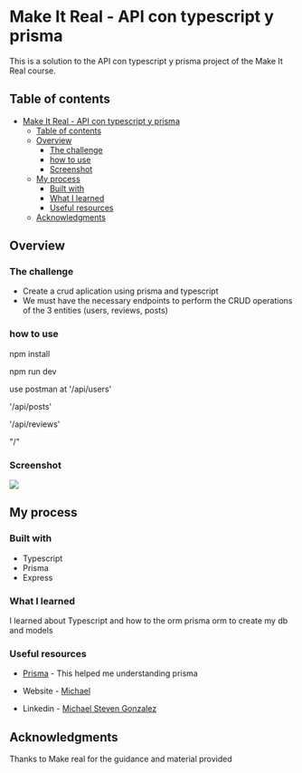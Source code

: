 # Make It Real - API con typescript y prisma

This is a solution to the API con typescript y prisma project of the Make It Real course.

## Table of contents

- [Make It Real - API con typescript y prisma](#make-it-real---api-con-typescript-y-prisma)
  - [Table of contents](#table-of-contents)
  - [Overview](#overview)
    - [The challenge](#the-challenge)
    - [how to use](#how-to-use)
    - [Screenshot](#screenshot)
  - [My process](#my-process)
    - [Built with](#built-with)
    - [What I learned](#what-i-learned)
    - [Useful resources](#useful-resources)
  - [Acknowledgments](#acknowledgments)


## Overview

### The challenge

- Create a crud aplication using prisma and typescript
- We must have the necessary endpoints to perform the CRUD operations of the 3 entities (users, reviews, posts)

### how to use 

npm install


npm run dev

use postman at 
 '/api/users'

'/api/posts' 

'/api/reviews' 

"/"


### Screenshot

![](./screenshot.jpg)


## My process

### Built with

- Typescript
- Prisma
- Express

### What I learned

I learned about Typescript and how to the  orm prisma orm to create my db and models 

### Useful resources

- [Prisma](https://www.prisma.io/) - This helped me understanding prisma


- Website - [Michael](https://github.com/Mike2020x)
- Linkedin - [Michael Steven Gonzalez](https://www.linkedin.com/in/michael-steven-gonzalez-5a6518122/)


## Acknowledgments

Thanks to Make real for the guidance and material provided 
